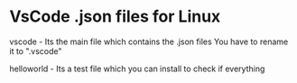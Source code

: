 # VsCode .json files for Linux 


vscode - Its the main file which contains the .json files 
You have to rename it to ".vscode" 

helloworld - Its a test file which you can install to check if everything 
